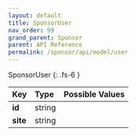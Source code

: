 ```yaml
---
layout: default
title: SponsorUser
nav_order: 99
grand_parent: Sponsor
parent: API Reference
permalink: /sponsor/api/model/user
---
```


SponsorUser
{: .fs-6 }

| Key      | Type   | Possible Values |
| :------- | :----- | :-------------- |
| **id**   | string |                 |
| **site** | string |                 |
